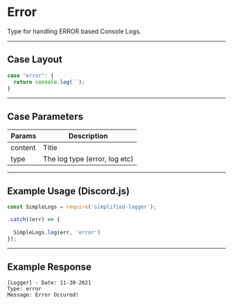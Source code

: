 # Error
Type for handling ERROR based Console Logs.

---

## Case Layout
```js
case "error": {
  return console.log(``);
}
```

---

## Case Parameters
| Params      | Description                      |
| ----------- | -------------------------------- |
| content     | Title                            |
| type        | The log type (error, log etc)    |

---

## Example Usage (Discord.js)
```js
const SimpleLogs = require('simplified-logger');

.catch((err) => {
  
  SimpleLogs.log(err, 'error')
});
```

---

## Example Response
```terminal
[Logger] - Date: 11-30-2021
Type: error
Message: Error Occured!
```
